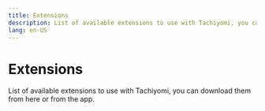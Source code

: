 ```yaml
---
title: Extensions
description: List of available extensions to use with Tachiyomi, you can download them from here or from the app.
lang: en-US
---
```


# Extensions

List of available extensions to use with Tachiyomi, you can download them from
here or from the app.

<ExtensionsWrapper/>
